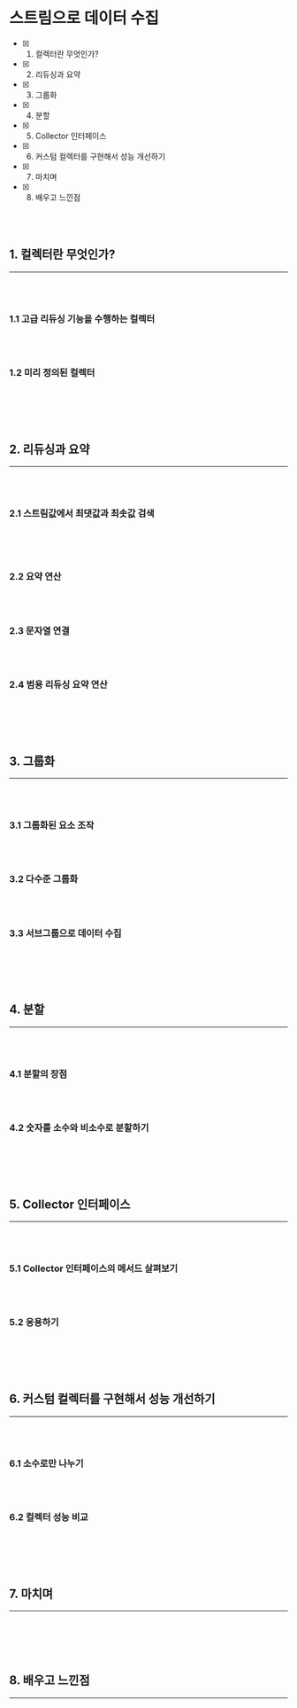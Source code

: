 # 스트림으로 데이터 수집

- [x] 1. 컬렉터란 무엇인가?
- [x] 2. 리듀싱과 요약
- [x] 3. 그룹화
- [x] 4. 분할
- [x] 5. Collector 인터페이스
- [x] 6. 커스텀 컬렉터를 구현해서 성능 개선하기
- [x] 7. 마치며
- [x] 8. 배우고 느낀점

<br><br>

## 1. 컬렉터란 무엇인가?

---

<br>



<br>

### 1.1 고급 리듀싱 기능을 수행하는 컬렉터

<br>



<br>

### 1.2 미리 정의된 컬렉터

<br>



<br><br>

## 2. 리듀싱과 요약

---

<br>



<br>

### 2.1 스트림값에서 최댓값과 최솟값 검색

<br>



<br>



<br>

### 2.2 요약 연산

<br>



<br>

### 2.3 문자열 연결

<br>



<br>

### 2.4 범용 리듀싱 요약 연산

<br>



<br><br>

## 3. 그룹화

---

<br>



<br>

### 3.1 그룹화된 요소 조작

<br>



<br>

### 3.2 다수준 그룹화

<br>



<br>

### 3.3 서브그룹으로 데이터 수집

<br>



<br><br>

## 4. 분할

---

<br>



<br>

### 4.1 분할의 장점

<br>



<br>

### 4.2 숫자를 소수와 비소수로 분할하기

<br>



<br><br>

## 5. Collector 인터페이스

---

<br>



<br>

### 5.1 Collector 인터페이스의 메서드 살펴보기

<br>



<br>

### 5.2 응용하기

<br>



<br><br>

## 6. 커스텀 컬렉터를 구현해서 성능 개선하기

---

<br>



<br>

### 6.1 소수로만 나누기

<br>



<br>

### 6.2 컬렉터 성능 비교

<br>



<br><br>

## 7. 마치며

---

<br>



<br><br>

## 8. 배우고 느낀점

---

<br>

